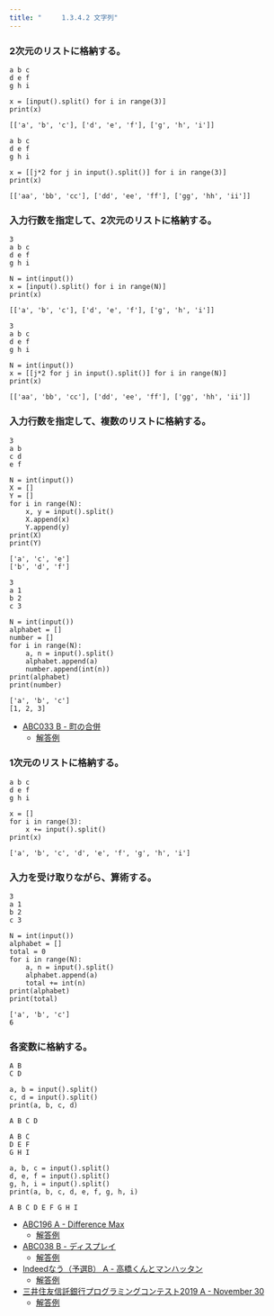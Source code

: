 ```yaml
---
title: "　　　1.3.4.2 文字列"
---
```


### 2次元のリストに格納する。

```text:入力
a b c
d e f
g h i
```

```python:サンプルコード
x = [input().split() for i in range(3)]
print(x)
```

```text:実行結果
[['a', 'b', 'c'], ['d', 'e', 'f'], ['g', 'h', 'i']]
```

```text:入力
a b c
d e f
g h i
```

```python:サンプルコード
x = [[j*2 for j in input().split()] for i in range(3)]
print(x)
```

```text:実行結果
[['aa', 'bb', 'cc'], ['dd', 'ee', 'ff'], ['gg', 'hh', 'ii']]
```


### 入力行数を指定して、2次元のリストに格納する。

```text:入力
3
a b c
d e f
g h i
```

```python:サンプルコード
N = int(input())
x = [input().split() for i in range(N)]
print(x)
```

```text:実行結果
[['a', 'b', 'c'], ['d', 'e', 'f'], ['g', 'h', 'i']]
```

```text:入力
3
a b c
d e f
g h i
```

```python:サンプルコード
N = int(input())
x = [[j*2 for j in input().split()] for i in range(N)]
print(x)
```

```text:実行結果
[['aa', 'bb', 'cc'], ['dd', 'ee', 'ff'], ['gg', 'hh', 'ii']]
```

### 入力行数を指定して、複数のリストに格納する。

```text:入力
3
a b
c d
e f
```

```python:サンプルコード
N = int(input())
X = []
Y = []
for i in range(N):
    x, y = input().split()
    X.append(x)
    Y.append(y)
print(X)
print(Y)
```

```text:実行結果
['a', 'c', 'e']
['b', 'd', 'f']
```

```text:入力
3
a 1
b 2
c 3
```

```python:サンプルコード
N = int(input())
alphabet = []
number = []
for i in range(N):
    a, n = input().split()
    alphabet.append(a)
    number.append(int(n))
print(alphabet)
print(number)
```

```text:実行結果
['a', 'b', 'c']
[1, 2, 3]
```

- [ABC033 B - 町の合併](https://atcoder.jp/contests/abc033/tasks/abc033_b)
    - [解答例](https://atcoder.jp/contests/abc033/submissions/14953301)

### 1次元のリストに格納する。

```text:入力
a b c
d e f
g h i
```

```python:サンプルコード
x = []
for i in range(3):
    x += input().split()
print(x)
```

```text:実行結果
['a', 'b', 'c', 'd', 'e', 'f', 'g', 'h', 'i']
```

### 入力を受け取りながら、算術する。

```text:入力
3
a 1
b 2
c 3
```

```python:サンプルコード
N = int(input())
alphabet = []
total = 0
for i in range(N):
    a, n = input().split()
    alphabet.append(a)
    total += int(n)
print(alphabet)
print(total)
```

```text:実行結果
['a', 'b', 'c']
6
```

### 各変数に格納する。

```text:入力
A B
C D
```

```python:サンプルコード
a, b = input().split()
c, d = input().split()
print(a, b, c, d)
```

```text:実行結果
A B C D
```

```text:入力
A B C
D E F
G H I
```

```python:サンプルコード
a, b, c = input().split()
d, e, f = input().split()
g, h, i = input().split()
print(a, b, c, d, e, f, g, h, i)
```

```text:実行結果
A B C D E F G H I
```

- [ABC196 A - Difference Max](https://atcoder.jp/contests/abc196/tasks/abc196_a)
    - [解答例](https://atcoder.jp/contests/abc196/submissions/21268567)
- [ABC038 B - ディスプレイ](https://atcoder.jp/contests/abc038/tasks/abc038_b)
    - [解答例](https://atcoder.jp/contests/abc038/submissions/15394949)
- [Indeedなう（予選B） A - 高橋くんとマンハッタン](https://atcoder.jp/contests/indeednow-qualb/tasks/indeednow_2015_qualb_1)
    - [解答例](https://atcoder.jp/contests/indeednow-qualb/submissions/15568308)
- [三井住友信託銀行プログラミングコンテスト2019 A - November 30](https://atcoder.jp/contests/sumitrust2019/tasks/sumitb2019_a)
    - [解答例](https://atcoder.jp/contests/sumitrust2019/submissions/33134714)